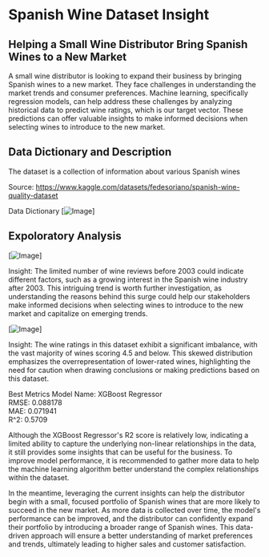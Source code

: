 # Spanish Wine Dataset Insight
## Helping a Small Wine Distributor Bring Spanish Wines to a New Market

A small wine distributor is looking to expand their business by bringing Spanish wines to a new market. They face challenges in understanding the market trends and consumer preferences. Machine learning, specifically regression models, can help address these challenges by analyzing historical data to predict wine ratings, which is our target vector. These predictions can offer valuable insights to make informed decisions when selecting wines to introduce to the new market.

## Data Dictionary and Description
The dataset is a collection of information about various Spanish wines

Source: https://www.kaggle.com/datasets/fedesoriano/spanish-wine-quality-dataset

Data Dictionary
[![Image](.datadictionary)]


## Expoloratory Analysis
[![Image](.exploratory_analysis_1)]

Insight: The limited number of wine reviews before 2003 could indicate different factors, such as a growing interest in the Spanish wine industry after 2003. This intriguing trend is worth further investigation, as understanding the reasons behind this surge could help our stakeholders make informed decisions when selecting wines to introduce to the new market and capitalize on emerging trends.

[![Image](.exploratory_analysis_2)]

Insight: The wine ratings in this dataset exhibit a significant imbalance, with the vast majority of wines scoring 4.5 and below. This skewed distribution emphasizes the overrepresentation of lower-rated wines, highlighting the need for caution when drawing conclusions or making predictions based on this dataset.

Best Metrics
Model Name: XGBoost Regressor	
RMSE: 0.088178	
MAE: 0.071941	
R^2: 0.5709

Although the XGBoost Regressor's R2 score is relatively low, indicating a limited ability to capture the underlying non-linear relationships in the data, it still provides some insights that can be useful for the business. To improve model performance, it is recommended to gather more data to help the machine learning algorithm better understand the complex relationships within the dataset.

In the meantime, leveraging the current insights can help the distributor begin with a small, focused portfolio of Spanish wines that are more likely to succeed in the new market. As more data is collected over time, the model's performance can be improved, and the distributor can confidently expand their portfolio by introducing a broader range of Spanish wines. This data-driven approach will ensure a better understanding of market preferences and trends, ultimately leading to higher sales and customer satisfaction.

